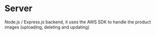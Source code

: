 # Server

Node.js / Express.js backend, it uses the AWS SDK to handle the product images (uploading, deleting and updating)

